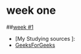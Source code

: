 # week one
##[week #1](https://github.com/Yegizbayev/Algorithmtracking/tree/master/week1)
- [My Studying sources ]:
- [GeeksForGeeks](http://www.geeksforgeeks.org/sieve-of-eratosthenes/)
